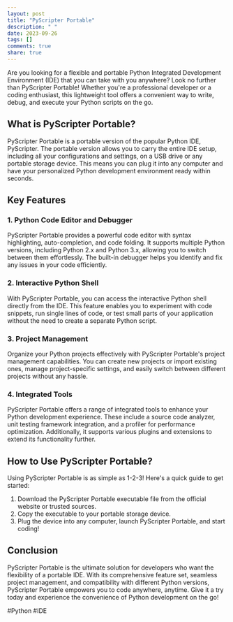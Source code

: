 ```yaml
---
layout: post
title: "PyScripter Portable"
description: " "
date: 2023-09-26
tags: []
comments: true
share: true
---
```


Are you looking for a flexible and portable Python Integrated Development Environment (IDE) that you can take with you anywhere? Look no further than PyScripter Portable! Whether you're a professional developer or a coding enthusiast, this lightweight tool offers a convenient way to write, debug, and execute your Python scripts on the go.

## What is PyScripter Portable?

PyScripter Portable is a portable version of the popular Python IDE, PyScripter. The portable version allows you to carry the entire IDE setup, including all your configurations and settings, on a USB drive or any portable storage device. This means you can plug it into any computer and have your personalized Python development environment ready within seconds.

## Key Features

### 1. Python Code Editor and Debugger

PyScripter Portable provides a powerful code editor with syntax highlighting, auto-completion, and code folding. It supports multiple Python versions, including Python 2.x and Python 3.x, allowing you to switch between them effortlessly. The built-in debugger helps you identify and fix any issues in your code efficiently.

### 2. Interactive Python Shell

With PyScripter Portable, you can access the interactive Python shell directly from the IDE. This feature enables you to experiment with code snippets, run single lines of code, or test small parts of your application without the need to create a separate Python script.

### 3. Project Management

Organize your Python projects effectively with PyScripter Portable's project management capabilities. You can create new projects or import existing ones, manage project-specific settings, and easily switch between different projects without any hassle.

### 4. Integrated Tools

PyScripter Portable offers a range of integrated tools to enhance your Python development experience. These include a source code analyzer, unit testing framework integration, and a profiler for performance optimization. Additionally, it supports various plugins and extensions to extend its functionality further.

## How to Use PyScripter Portable?

Using PyScripter Portable is as simple as 1-2-3! Here's a quick guide to get started:

1. Download the PyScripter Portable executable file from the official website or trusted sources.
2. Copy the executable to your portable storage device.
3. Plug the device into any computer, launch PyScripter Portable, and start coding!

## Conclusion

PyScripter Portable is the ultimate solution for developers who want the flexibility of a portable IDE. With its comprehensive feature set, seamless project management, and compatibility with different Python versions, PyScripter Portable empowers you to code anywhere, anytime. Give it a try today and experience the convenience of Python development on the go!

#Python #IDE